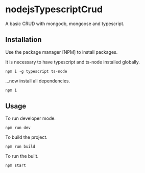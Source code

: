 # nodejsTypescriptCrud

A basic CRUD with mongodb, mongoose and typescript.

## Installation

Use the package manager [NPM] to install packages.

It is necessary to have typescript and ts-node installed globally.

```
npm i -g typescript ts-node
```
...now install all dependencies.

```bash
npm i
```

## Usage

To run developer mode.
```
npm run dev
```
To build the project.
```
npm run build
```
To run the built.
```
npm start
```